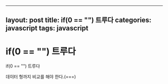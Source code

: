 ---
layout: post
title: if(0 == "") 트루다
categories: javascript
tags: javascript
--

# if(0 == "") 트루다



if(0 == "")  트루다

데이터 형까지 비교를 해야 한다.(===)